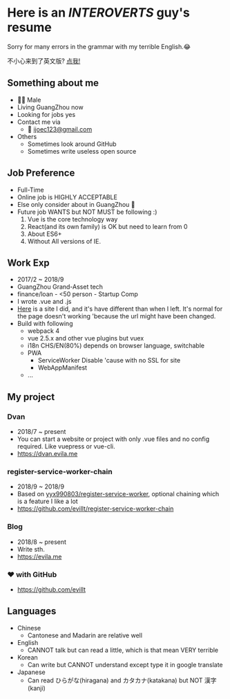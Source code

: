 # Here is an _**INTEROVERTS**_ guy's resume

Sorry for many errors in the grammar with my terrible English.😂 

不小心来到了英文版? [点我!](/)

## Something about me
- 👨‍💻‍ Male
- Living GuangZhou now
- Looking for jobs yes
- Contact me via
  - 📨 <a href="mailto:ijoec123@gmail.com">ijoec123@gmail.com</a>
- Others
  - Sometimes look around GitHub
  - Sometimes write useless open source

## Job Preference
- Full-Time
- Online job is HIGHLY ACCEPTABLE
- Else only consider about in GuangZhou 👻
- Future job WANTS but NOT MUST be following :)
  1. Vue is the core technology way
  2. React(and its own family) is OK but need to learn from 0
  3. About ES6+
  4. Without All versions of IE.

## Work Exp
- 2017/2 ~ 2018/9
- GuangZhou Grand-Asset tech
- finance/loan - <50 person - Startup Comp
- I wrote .vue and .js
- <a href="http://39.108.168.182:9096" target="_blank">Here</a> is a site I did, and it's have different than when I left. It's normal for the page doesn't working 'because the url might have been changed.
- Build with following
  - webpack 4
  - vue 2.5.x and other vue plugins but vuex
  - i18n CHS/EN(80%) depends on browser language, switchable
  - PWA
    - ServiceWorker Disable 'cause with no SSL for site
    - WebAppManifest
  - ...

## My project

### Dvan
- 2018/7 ~ present
- You can start a website or project with only .vue files and no config required. Like vuepress or vue-cli.
- <a href="https://dvan.evila.me" target="_blank">https://dvan.evila.me</a>

### register-service-worker-chain
- 2018/9 ~ 2018/9
- Based on <a href="https://github.com/yyx990803/register-service-worker" target="_blank">yyx990803/register-service-worker</a>, optional chaining which is a feature I like a lot
- <a href="https://github.com/evillt/register-service-worker-chain" target="_blank">https://github.com/evillt/register-service-worker-chain</a>

### Blog
- 2018/8 ~ present
- Write sth.
- <a href="https://evila.me" target="_blank">https://evila.me</a>

### ❤️ with GitHub
- <a href="https://github.com/evillt" target="_blank">https://github.com/evillt</a>

## Languages
- Chinese
  - Cantonese and Madarin are relative well
- English
  - CANNOT talk but can read a little, which is that mean VERY terrible
- Korean
  - Can write but CANNOT understand except type it in google translate
- Japanese
  - Can read ひらがな(hiragana) and カタカナ(katakana) but NOT 漢字(kanji)
